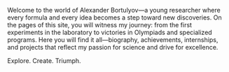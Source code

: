 Welcome to the world of Alexander Bortulyov—a young researcher where every formula and every idea becomes a step toward new discoveries.
On the pages of this site, you will witness my journey: from the first experiments in the laboratory to victories in Olympiads and specialized programs. Here you will find it all—biography, achievements, internships, and projects that reflect my passion for science and drive for excellence.

Explore. Create. Triumph.
